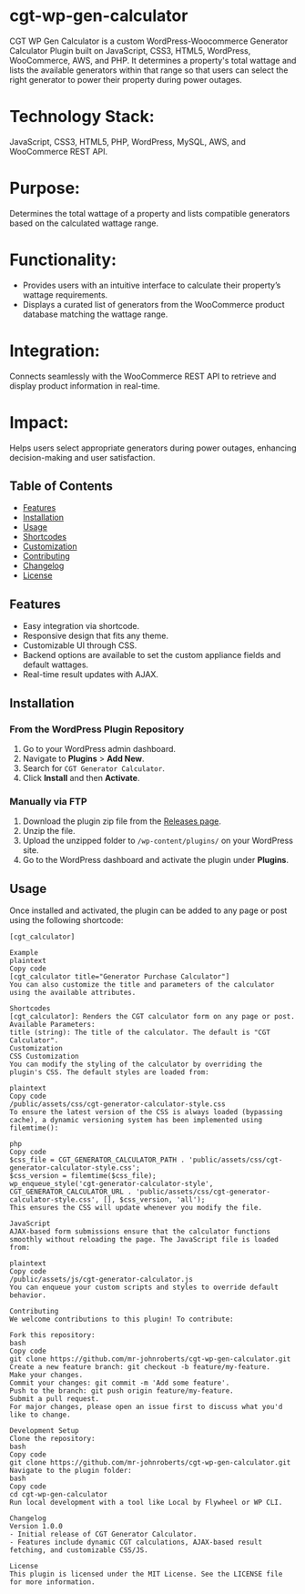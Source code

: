 # **cgt-wp-gen-calculator**
CGT WP Gen Calculator is a custom WordPress-Woocommerce Generator Calculator Plugin built on JavaScript, CSS3, HTML5, WordPress, WooCommerce, AWS, and PHP. It determines a property's total wattage and lists the available generators within that range so that users can select the right generator to power their property during power outages.

# **Technology Stack:** 
JavaScript, CSS3, HTML5, PHP, WordPress, MySQL, AWS, and WooCommerce REST API.

# **Purpose:** 
Determines the total wattage of a property and lists compatible generators based on the calculated wattage range.

# **Functionality:**
-	Provides users with an intuitive interface to calculate their property’s wattage requirements.
-	Displays a curated list of generators from the WooCommerce product database matching the wattage range.

# **Integration:** 
Connects seamlessly with the WooCommerce REST API to retrieve and display product information in real-time.

# **Impact:** 
Helps users select appropriate generators during power outages, enhancing decision-making and user satisfaction.

## Table of Contents

- [Features](#features)
- [Installation](#installation)
- [Usage](#usage)
- [Shortcodes](#shortcodes)
- [Customization](#customization)
- [Contributing](#contributing)
- [Changelog](#changelog)
- [License](#license)

## Features

- Easy integration via shortcode.
- Responsive design that fits any theme.
- Customizable UI through CSS.
- Backend options are available to set the custom appliance fields and default wattages.
- Real-time result updates with AJAX.

## Installation

### From the WordPress Plugin Repository

1. Go to your WordPress admin dashboard.
2. Navigate to **Plugins** > **Add New**.
3. Search for `CGT Generator Calculator`.
4. Click **Install** and then **Activate**.

### Manually via FTP

1. Download the plugin zip file from the [Releases page](https://github.com/mr-johnroberts/cgt-wp-gen-calculator/releases).
2. Unzip the file.
3. Upload the unzipped folder to `/wp-content/plugins/` on your WordPress site.
4. Go to the WordPress dashboard and activate the plugin under **Plugins**.

## Usage

Once installed and activated, the plugin can be added to any page or post using the following shortcode:

```plaintext
[cgt_calculator]

Example
plaintext
Copy code
[cgt_calculator title="Generator Purchase Calculator"]
You can also customize the title and parameters of the calculator using the available attributes.

Shortcodes
[cgt_calculator]: Renders the CGT calculator form on any page or post.
Available Parameters:
title (string): The title of the calculator. The default is "CGT Calculator".
Customization
CSS Customization
You can modify the styling of the calculator by overriding the plugin's CSS. The default styles are loaded from:

plaintext
Copy code
/public/assets/css/cgt-generator-calculator-style.css
To ensure the latest version of the CSS is always loaded (bypassing cache), a dynamic versioning system has been implemented using filemtime():

php
Copy code
$css_file = CGT_GENERATOR_CALCULATOR_PATH . 'public/assets/css/cgt-generator-calculator-style.css';
$css_version = filemtime($css_file);
wp_enqueue_style('cgt-generator-calculator-style', CGT_GENERATOR_CALCULATOR_URL . 'public/assets/css/cgt-generator-calculator-style.css', [], $css_version, 'all');
This ensures the CSS will update whenever you modify the file.

JavaScript
AJAX-based form submissions ensure that the calculator functions smoothly without reloading the page. The JavaScript file is loaded from:

plaintext
Copy code
/public/assets/js/cgt-generator-calculator.js
You can enqueue your custom scripts and styles to override default behavior.

Contributing
We welcome contributions to this plugin! To contribute:

Fork this repository:
bash
Copy code
git clone https://github.com/mr-johnroberts/cgt-wp-gen-calculator.git
Create a new feature branch: git checkout -b feature/my-feature.
Make your changes.
Commit your changes: git commit -m 'Add some feature'.
Push to the branch: git push origin feature/my-feature.
Submit a pull request.
For major changes, please open an issue first to discuss what you'd like to change.

Development Setup
Clone the repository:
bash
Copy code
git clone https://github.com/mr-johnroberts/cgt-wp-gen-calculator.git
Navigate to the plugin folder:
bash
Copy code
cd cgt-wp-gen-calculator
Run local development with a tool like Local by Flywheel or WP CLI.

Changelog
Version 1.0.0
- Initial release of CGT Generator Calculator.
- Features include dynamic CGT calculations, AJAX-based result fetching, and customizable CSS/JS.

License
This plugin is licensed under the MIT License. See the LICENSE file for more information.
